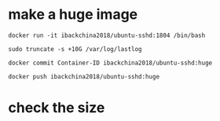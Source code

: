 # make a huge image
```
docker run -it ibackchina2018/ubuntu-sshd:1804 /bin/bash

sudo truncate -s +10G /var/log/lastlog

docker commit Container-ID ibackchina2018/ubuntu-sshd:huge

docker push ibackchina2018/ubuntu-sshd:huge
```

# check the size
